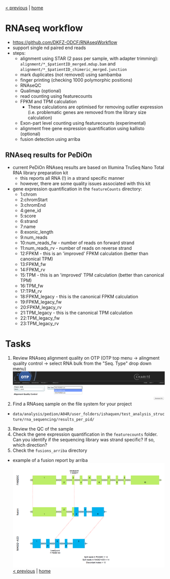 [< previous](cna.md)  |  [home](README.md) 

# RNAseq workflow

- https://github.com/DKFZ-ODCF/RNAseqWorkflow
- support single nd paired end reads
- steps:
    - alignment using STAR (2 pass per sample, with adapter trimming): `alignment/*_$patientID_merged.mdup.bam` and `alignment/*_$patientID_chimeric_merged.junction`
    - mark duplicates (not removed) using sambamba
    - finger printing (checking 1000 polymorphic positions)
    - RNAseQC
    - Qualimap (optional)
    - read counting using featurecounts
    - FPKM and TPM calculation
         - These calculations are optimised for removing outlier expression (i.e. problematic genes are removed from the library size calculation)
    - Exon-part level counting using featurecounts (experimental)
    - alignment free gene expression quantification using kallisto (optional)
    - fusion detection using arriba
    
## RNAseq results for PeDiOn
- current PeDiOn RNAseq results are based on Illumina TruSeq Nano Total RNA library preparation kit
     - this reports all RNA (!) in a strand specific manner
     - however, there are some quality issues associated with this kit
- gene expression quantification in the `featureCounts` directory:
    - 1:chrom
    - 2:chromStart
    - 3:chromEnd
    - 4:gene_id
    - 5:score
    - 6:strand
    - 7:name
    - 8:exonic_length
    - 9:num_reads
    - 10:num_reads_fw - number of reads on forward strand
    - 11:num_reads_rv - number of reads on reverse strand
    - 12:FPKM - this is an 'improved' FPKM calculation (better than canonical TPM)
    - 13:FPKM_fw
    - 14:FPKM_rv
    - 15:TPM - this is an 'improved' TPM calculation (better than canonical TPM)
    - 16:TPM_fw
    - 17:TPM_rv
    - 18:FPKM_legacy - this is the canonical FPKM calculation
    - 19:FPKM_legacy_fw
    - 20:FPKM_legacy_rv
    - 21:TPM_legacy - this is the canonical TPM calculation
    - 22:TPM_legacy_fw
    - 23:TPM_legacy_rv

# Tasks
1. Review RNAseq alignment quality on OTP (OTP top menu -> alingment quality control -> select RNA bulk from the "Seq. Type" drop down menu)
![](RNAseq_alignments.png)
2. Find a RNAseq sample on the file system for your project
 - `data/analysis/pedion/A04R/user_folders/ishaquen/test_analysis_structure/rna_sequencing/results_per_pid/`
3. Review the QC of the sample
4. Check the gene expression quantification in the `featurecounts` folder. Can you identify if the sequencing library was strand specific? If so, which direction?
5. Check the  `fusions_arriba` directory
 - example of a fusion report by arriba
![](arriba_fusions.png)
[< previous](cna.md)  |  [home](README.md)  

